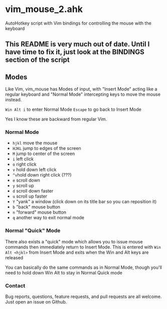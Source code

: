# vim\_mouse\_2.ahk
AutoHotkey script with Vim bindings for controlling the mouse with the keyboard

## This README is very much out of date. Until I have time to fix it, just look at the BINDINGS section of the script

## Modes
Like Vim, vim\_mouse has Modes of input, with "Insert Mode" acting like a regular keyboard
and "Normal Mode" intercepting keys to move the mouse instead.

`Win Alt i` to enter Normal Mode
`Escape` to go back to Insert Mode

Yes I know these are backward from regular Vim.

### Normal Mode

- `hjkl` move the mouse
- `HJKL` jump to edges of the screen
- `M` jump to center of the screen
- `i` left click
- `o` right click
- `v` hold down left click
- `^v`hold down right click (???)
- `e` scroll down
- `y` scroll up
- `d` scroll down faster
- `u` scroll up faster
- `Y` "yank" a window (click down on its title bar so you can reposition it)
- `b` "back" mouse button
- `n` "forward" mouse button
- `q` another way to exit normal mode

### Normal "Quick" Mode

There also exists a "quick" mode which allows you to issue mouse commands then immediately
return to Insert Mode. This is entered with `Win Alt <hjkl>` from Insert Mode and exits when
the Win and Alt keys are released

You can basically do the same commands as in Normal Mode, though you'll need to hold down
Win Alt to stay in Normal Quick mode

### Contact

Bug reports, questions, feature requests, and pull requests are all welcome.
Just open an issue on Github.

